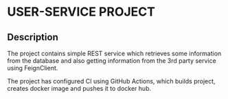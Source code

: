 # USER-SERVICE PROJECT

## Description

The project contains simple REST service which retrieves some information from the database and also getting
information from the 3rd party service using FeignClient. 

The project has configured CI using GitHub Actions, which builds project, creates docker image and pushes it to docker hub.
